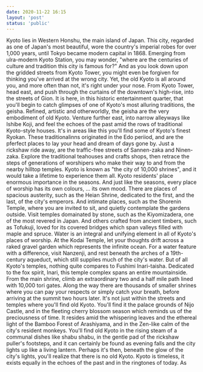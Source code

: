 ```yaml
---
date: 2020-11-22 16:15
layout: 'post'
status: 'public'
---
```


Kyoto lies in Western Honshu, the main island of Japan.
This city, regarded as one of Japan's most beautiful, wore the country's imperial robes for over 1,000 years, until Tokyo became modern capital in 1868.
Emerging from ulra-modern Kyoto Station, you may wonder, "where are the centuries of culture and tradition this city is famous for?"
And as you look down upon the gridded streets from Kyoto Tower, you might even be forgiven for thinking you've arrived at the wrong city.
Yet, the old Kyoto is all around you, and more often than not, it's right under your nose.
From Kyoto Tower, head east, and push through the curtains of the downtown's high-rise, into the streets of Gion.
It is here, in this historic entertainment quarter, that you'll begin to catch glimpses of one of Kyoto's most alluring traditions, the geisha.
Refined, artistic and otherworldly, the geisha are the very embodiment of old Kyoto.
Venture further east, into narrow alleyways like Ishibe Koji, and feel the echoes of the past amid the rows of traditional Kyoto-style houses.
It's in areas like this you'll find some of Kyoto's finest Ryokan.
These traditionalinns originated in the Edo periiod, and are the pferfect places to lay your head and dream of days gone by.
Just a rickshaw ride away, are the traffic-free streets of Sannen-zaka and Ninen-zaka.
Explore the traditional teahouses and crafts shops, then retrace the steps of generations of worshipers who make their way to and from the nearby hilltop temples.
Kyoto is known as "the city of 10,000 shrines", and it would take a lifetime to experience them all. Kyoto residents'  place enormous importance in the seasons.
And just like the seasons, every place of worship has its own colours, ... its own mood.
There are places of spacious austerity, such as the Heian Shrine, dedicated to the first, and the last, of the city's emperors. And intimate places, such as the Shorenin Temple, where you are invited to sit, and quietly contemplate the gardens outside.
Visit temples domainated by stone, such as the Kiyomizadera, one of the most revered in Japan.
And others crafted from ancient timbers, such as Tofukuji, loved for its covered bridges which span valleys filled with maple and spruce.
Water is an integral and unifying element in all of Kyoto's places of worship.
At the Kodai Temple, let your thoughts drift across a raked gravel garden which represents the infinite ocean.
For a water feature with a difference, visit Nanzenji, and rest beneath the arches of a 19th-century aqueduct, which still supplies much of the city's water.
But of all Kyoto's temples, nothing quite compares to Fushimi Inari-taisha.
Dedicated to the fox spirit, Inari, this temple complex spans an entire mountainside.
From the main shrine, climb an extraordinary two and a half mile path lined with 10,000 tori gates.
Along the way there are thousands of smaller shrines where you can pay your respects or simply catch your breath, before arriving at the summit two hours later.
It's not just within the streets and temples where you'll find old Kyoto.
You'll find it the palace grounds of Nijo Castle, and in the fleeting cherry blossom season which reminds us of the preciousness of time.
It resides amid the whispering leaves and the ethereal light of the Bamboo Forest of Arashiyama, and in the Zen-like calm of the city's resident monkeys.
You'll find old Kyoto in the rising steam of a communal dishes like shabu shabu, in the gentle pad of the rickshaw puller's footsteps, and it can certainly be found as evening falls and the city lights up like a living lantern.
Perhaps it's then, beneath the glow of the city's lights, you'll realize that there is no old Kyoto.
Kyoto is timeless, it exists equally in the echoes of the past and in the ringtones of today.
As 